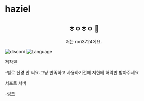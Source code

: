 # haziel

<h2 align="center">ㅎㅇㅎㅇ 👋</h2>
<p align="center">저는 rori3724에요.</p>

![discord](https://discord.com/widget?id=787278470630604800&theme=dark)
![Language](https://img.shields.io/badge/language-python-brightgreen)

저작권

-별로 신경 안 써요.그냥 만족하고 사용하기전에 저한테 허락만 받아주세요

서포트 서버

-[링크](https://discord.gg/tVnnNBWHE5)



